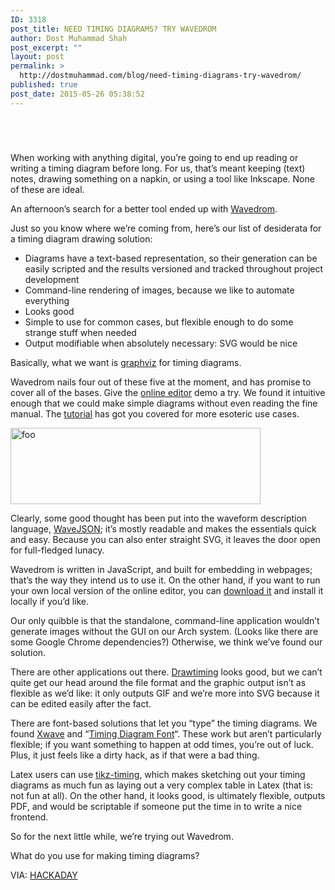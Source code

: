 ```yaml
---
ID: 3318
post_title: NEED TIMING DIAGRAMS? TRY WAVEDROM
author: Dost Muhammad Shah
post_excerpt: ""
layout: post
permalink: >
  http://dostmuhammad.com/blog/need-timing-diagrams-try-wavedrom/
published: true
post_date: 2015-05-26 05:38:52
---
```

<header class="entry-header">
<div class="entry-featured-image"><img src="https://hackadaycom.files.wordpress.com/2015/05/wavedrom2.png?w=800" alt="" /></div>
</header>
<div class="entry-content">

When working with anything digital, you’re going to end up reading or writing a timing diagram before long. For us, that’s meant keeping (text) notes, drawing something on a napkin, or using a tool like Inkscape. None of these are ideal.

An afternoon’s search for a better tool ended up with <a href="http://wavedrom.com/" target="_blank">Wavedrom</a>.

Just so you know where we’re coming from, here’s our list of desiderata for a timing diagram drawing solution:
<ul>
	<li>Diagrams have a text-based representation, so their generation can be easily scripted and the results versioned and tracked throughout project development</li>
	<li>Command-line rendering of images, because we like to automate everything</li>
	<li>Looks good</li>
	<li>Simple to use for common cases, but flexible enough to do some strange stuff when needed</li>
	<li>Output modifiable when absolutely necessary: SVG would be nice</li>
</ul>
Basically, what we want is <a href="http://www.graphviz.org/" target="_blank">graphviz</a> for timing diagrams.

Wavedrom nails four out of these five at the moment, and has promise to cover all of the bases. Give the <a href="http://wavedrom.com/editor.html" target="_blank">online editor</a> demo a try. We found it intuitive enough that we could make simple diagrams without even reading the fine manual. The <a href="http://wavedrom.com/tutorial.html" target="_blank">tutorial</a> has got you covered for more esoteric use cases.

<a href="https://hackadaycom.files.wordpress.com/2015/05/foo.png" target="_blank"><img class=" size-medium wp-image-156807 alignright" src="https://hackadaycom.files.wordpress.com/2015/05/foo.png?w=400&amp;h=122" alt="foo" width="400" height="122" /></a>

Clearly, some good thought has been put into the waveform description language, <a href="https://github.com/drom/wavedrom/wiki/WaveJSON" target="_blank">WaveJSON</a>; it’s mostly readable and makes the essentials quick and easy. Because you can also enter straight SVG, it leaves the door open for full-fledged lunacy.

Wavedrom is written in JavaScript, and built for embedding in webpages; that’s the way they intend us to use it. On the other hand, if you want to run your own local version of the online editor, you can <a href="https://github.com/wavedrom/wavedrom.github.io/releases" target="_blank">download it</a> and install it locally if you’d like.

Our only quibble is that the standalone, command-line application wouldn’t generate images without the GUI on our Arch system. (Looks like there are some Google Chrome dependencies?) Otherwise, we think we’ve found our solution.

There are other applications out there. <a href="http://drawtiming.sourceforge.net/samples.html" target="_blank">Drawtiming</a> looks good, but we can’t quite get our head around the file format and the graphic output isn’t as flexible as we’d like: it only outputs GIF and we’re more into SVG because it can be edited easily after the fact.

There are font-based solutions that let you “type” the timing diagrams. We found <a href="http://www.josephpalmer.com/cgi-local/View_Permalink.cgi?entry=2004/6/30/02:31:40:163" target="_blank">Xwave</a> and “<a href="http://www.pcserviceselectronics.co.uk/fonts/index.php" target="_blank">Timing Diagram Font</a>“. These work but aren’t particularly flexible; if you want something to happen at odd times, you’re out of luck. Plus, it just feels like a dirty hack, as if that were a bad thing.

Latex users can use <a href="http://www.ctan.org/tex-archive/graphics/pgf/contrib/tikz-timing/" target="_blank">tikz-timing</a>, which makes sketching out your timing diagrams as much fun as laying out a very complex table in Latex (that is: not fun at all). On the other hand, it looks good, is ultimately flexible, outputs PDF, and would be scriptable if someone put the time in to write a nice frontend.

So for the next little while, we’re trying out Wavedrom.

What do you use for making timing diagrams?

VIA: <a href="http://hackaday.com/2015/05/25/need-timing-diagrams-try-wavedrom/">HACKADAY</a>

</div>